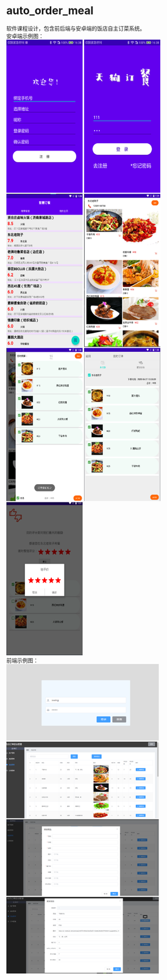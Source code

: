 # auto_order_meal
软件课程设计，包含前后端与安卓端的饭店自主订菜系统。  
安卓端示例图：  
<img src="Android/运行截图/注册.png" width="200" height="400">
<img src="Android/运行截图/登录.png" width="200" height="400">
<img src="Android/运行截图/饭店列表.png" width="200" height="400">
<img src="Android/运行截图/菜品列表.png" width="200" height="400">  
<img src="Android/运行截图/推荐菜品并下单.png" width="200" height="400">
<img src="Android/运行截图/付款.png" width="200" height="400">
<img src="Android/运行截图/评价.png" width="200" height="400">  
前端示例图：  
<img src="front_end/运行截图/登录.png" width="400" height="200">
<img src="front_end/运行截图/管理.png" width="400" height="200">  
<img src="front_end/运行截图/添加.png" width="400" height="200">
<img src="front_end/运行截图/更改.png" width="400" height="200">  
